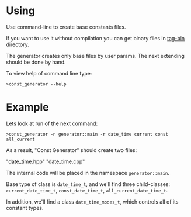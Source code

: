 # Using #

Use command-line to create base constants files.

If you want to use it without compilation you can get binary files in [tag-bin](http://code.google.com/p/const-generator/source/browse/#svn%2Ftags%2Fbin) directory.

The generator creates only base files by user params. The next extending should be done by hand.

To view help of command line type:

```
>const_generator --help
```

# Example #

Lets look at run of the next command:

```
>const_generator -n generator::main -r date_time current const all_current
```

As a result, "Const Generator" should create two files:

"date\_time.hpp"
"date\_time.cpp"

The internal code will be placed in the namespace `generator::main`.

Base type of class is `date_time_t`, and we'll find three child-classes:
`current_date_time_t`, `const_date_time_t`, `all_current_date_time_t`.

In addition, we'll find a class `date_time_modes_t`, which controls all of its constant types.